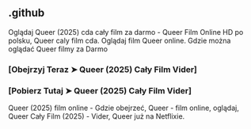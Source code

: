 ## .github

Oglądaj Queer (2025) cda cały film za darmo - Queer Film Online HD po polsku, Queer caly film cda. Oglądaj film Queer online. Gdzie można oglądać Queer filmy za Darmo

### [Obejrzyj Teraz ➤ Queer (2025) Cały Film Vider]

### [Pobierz Tutaj ➤ Queer (2025) Cały Film Vider]

Queer (2025) film online - Gdzie obejrzeć, Queer - film online, oglądaj, Queer Cały Film (2025) - Vider, Queer już na Netflixie.
